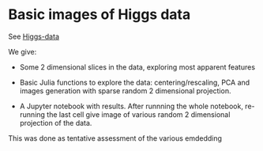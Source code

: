 # Basic images of Higgs data 

See [Higgs-data](https://archive.ics.uci.edu/ml/datasets/HIGGS) 

We give:

- Some 2 dimensional slices in the data, exploring most apparent features
  
- Basic Julia functions to explore the data: centering/rescaling, PCA and images generation with sparse random 2 dimensional projection.

- A Jupyter notebook with results. After runnning the whole notebook,  re-running the last cell 
  give image of various random 2 dimensional projection of the data.

This was done as tentative assessment of the various emdedding  
